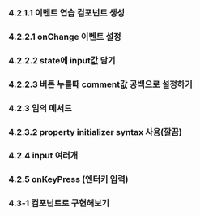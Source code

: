 ### 4.2.1.1 이벤트 연습 컴포넌트 생성

### 4.2.2.1 onChange 이벤트 설정

### 4.2.2.2 state에 input값 담기

### 4.2.2.3 버튼 누를때 comment값 공백으로 설정하기

### 4.2.3 임의 메서드

### 4.2.3.2 property initializer syntax 사용(깔끔)

### 4.2.4 input 여러개

### 4.2.5 onKeyPress (엔터키 입력)

### 4.3-1 컴포넌트로 구현해보기
